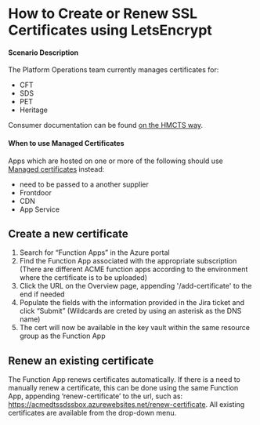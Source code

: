 # How to Create or Renew SSL Certificates using LetsEncrypt

#### Scenario Description
The Platform Operations team currently manages certificates for:
- CFT
- SDS
- PET
- Heritage

Consumer documentation can be found [on the HMCTS way](http://localhost:4567/information-security/certificate-automation.html#tls-certificates).

#### When to use Managed Certificates
Apps which are hosted on one or more of the following should use [Managed certificates](managed.md) instead:
- need to be passed to a another supplier 
- Frontdoor
- CDN
- App Service

## Create a new certificate

1.	Search for “Function Apps” in the Azure portal
2.	Find the Function App associated with the appropriate subscription (There are different ACME function apps according to the environment where the certificate is to be uploaded)
3.	Click the URL on the Overview page, appending '/add-certificate' to the end if needed
4.	Populate the fields with the information provided in the Jira ticket and click “Submit” (Wildcards are creted by using an asterisk as the DNS name)
5.	The cert will now be available in the key vault within the same resource group as the Function App

## Renew an existing certificate
The Function App renews certificates automatically. If there is a need to manually renew a certificate, this can be done using the same Function App, appending ‘renew-certificate’ to the url, such as:
https://acmedtssdssbox.azurewebsites.net/renew-certificate. All existing certificates are available from the drop-down menu.
